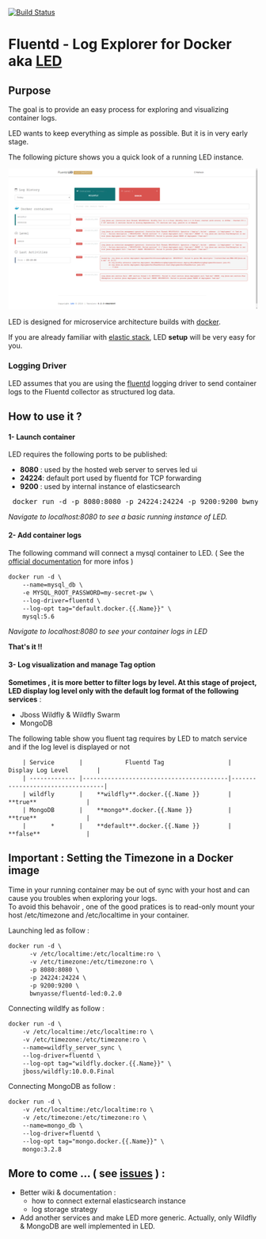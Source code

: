 [![Build Status](https://travis-ci.org/bwnyasse/fluentd-led.svg?branch=master)](https://travis-ci.org/bwnyasse/fluentd-led)

# Fluentd - Log Explorer for Docker aka  **[LED](https://hub.docker.com/r/bwnyasse/fluentd-led/)**

## Purpose

The goal is to provide an easy process for exploring and visualizing container logs.

LED wants to keep everything as simple as possible. But it is in very early stage.

The following picture shows you a quick look of a running LED instance.

![](current_5.png?raw=true)

LED is designed for microservice architecture builds with [docker](https://www.docker.com/).

If you are already familiar with [elastic stack](https://www.elastic.co/fr/webinars/introduction-elk-stack),
LED **setup** will be very easy for you.

### Logging Driver

LED assumes that you are using the [fluentd](http://www.fluentd.org/) logging driver to send container logs to the Fluentd collector as structured log data.


## How to use it ?

#### 1- Launch container

LED requires the following ports to be published:

 - **8080** : used by the hosted web server to serves led ui
 - **24224**: default port used by fluentd for TCP forwarding
 - **9200** : used by internal instance of elasticsearch

<pre>
 docker run -d -p 8080:8080 -p 24224:24224 -p 9200:9200 bwnyasse/fluentd-led:0.3.0
</pre>

*Navigate to localhost:8080 to see a basic running instance of LED.*

#### 2- Add container logs

The following command will connect a mysql container to LED.  ( See the [official documentation](https://docs.docker.com/engine/admin/logging/overview/#/fluentd-options) for more infos )

    docker run -d \
        --name=mysql_db \
        -e MYSQL_ROOT_PASSWORD=my-secret-pw \
        --log-driver=fluentd \
        --log-opt tag="default.docker.{{.Name}}" \
        mysql:5.6

*Navigate to localhost:8080 to see your container logs in LED*

**That's it !!**

#### 3- Log visualization and manage Tag option

**Sometimes , it is more better to filter logs by level. At this stage of project, LED display log level only with the default log format of the following services** :

  - Jboss Wildfly & Wildfly Swarm
  - MongoDB

The following table show you fluent tag requires by LED to match service and if the log level is displayed or not


        | Service       |            Fluentd Tag                  |         Display Log Level        |
        | ------------- |-----------------------------------------|----------------------------------|
        | wildfly       |    **wildfly**.docker.{{.Name }}        |            **true**              |
        | MongoDB       |    **mongo**.docker.{{.Name }}          |            **true**              |
        |       *       |    **default**.docker.{{.Name }}        |            **false**             |      

## Important : Setting the Timezone in a Docker image

Time in your running container may be out of sync with your host and can cause you troubles when exploring your logs.  
To avoid this behavoir , one of the good pratices is to read-only mount your host /etc/timezone and /etc/localtime in your container.

Launching led as follow :

    docker run -d \
          -v /etc/localtime:/etc/localtime:ro \
          -v /etc/timezone:/etc/timezone:ro \
          -p 8080:8080 \
          -p 24224:24224 \
          -p 9200:9200 \
          bwnyasse/fluentd-led:0.2.0

Connecting wildlfy as follow :

    docker run -d \
        -v /etc/localtime:/etc/localtime:ro \
        -v /etc/timezone:/etc/timezone:ro \
        --name=wildfly_server_sync \
        --log-driver=fluentd \
        --log-opt tag="wildfly.docker.{{.Name}}" \
        jboss/wildfly:10.0.0.Final

Connecting MongoDB as follow :

    docker run -d \
        -v /etc/localtime:/etc/localtime:ro \
        -v /etc/timezone:/etc/timezone:ro \
        --name=mongo_db \
        --log-driver=fluentd \
        --log-opt tag="mongo.docker.{{.Name}}" \
        mongo:3.2.8


## More to come ... ( see [issues](https://github.com/bwnyasse/fluentd-led/issues) ) :
- Better wiki & documentation :
  - how to connect external elasticsearch instance
  - log storage strategy
- Add another services and make LED more generic. Actually, only Wildfly & MongoDB are well implemented in LED.
